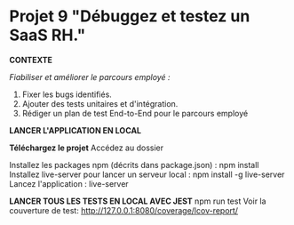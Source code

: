 # Projet 9 "Débuggez et testez un SaaS RH."

**CONTEXTE**

_Fiabiliser et améliorer le parcours employé :_

1. Fixer les bugs identifiés.
2. Ajouter des tests unitaires et d'intégration.
3. Rédiger un plan de test End-to-End pour le parcours employé

**LANCER L'APPLICATION EN LOCAL**

**Téléchargez le projet**
Accédez au dossier

Installez les packages npm (décrits dans package.json) : npm install
Installez live-server pour lancer un serveur local : npm install -g live-server
Lancez l'application : live-server

**LANCER TOUS LES TESTS EN LOCAL AVEC JEST**
npm run test
Voir la couverture de test: http://127.0.0.1:8080/coverage/lcov-report/
